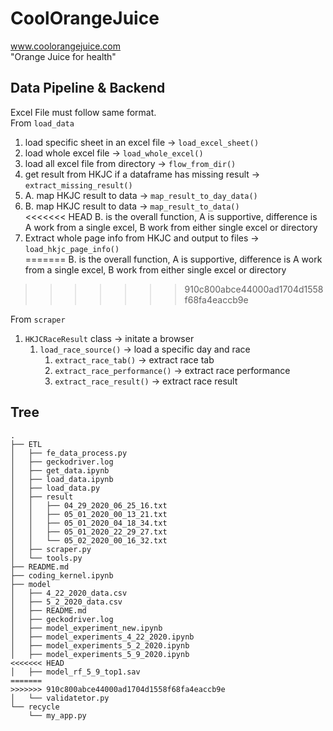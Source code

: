 # CoolOrangeJuice
www.coolorangejuice.com <br>
"Orange Juice for health"

## Data Pipeline & Backend
Excel File must follow same format. <br>
From `load_data`
1. load specific sheet in an excel file -> `load_excel_sheet()`
2. load whole excel file -> `load_whole_excel()`
3. load all excel file from directory -> `flow_from_dir()` <br>
4. get result from HKJC if a dataframe has missing result -> `extract_missing_result()`
5. A. map HKJC result to data -> `map_result_to_day_data()`
6. B. map HKJC result to data -> `map_result_to_data()` <br>
<<<<<<< HEAD
    B. is the overall function, A is supportive, difference is A work from a single excel, B work from either single excel or directory <br>
7. Extract whole page info from HKJC and output to files -> `load_hkjc_page_info()` <br>
=======
    B. is the overall function, A is supportive, difference is A work from a single excel, B work from either single excel or directory
>>>>>>> 910c800abce44000ad1704d1558f68fa4eaccb9e

From `scraper`
1. `HKJCRaceResult` class -> initate a browser
    1. `load_race_source()` -> load a specific day and race
        1. `extract_race_tab()` -> extract race tab
        2. `extract_race_performance()` -> extract race performance
        3. `extract_race_result()` -> extract race result

## Tree
```
.
├── ETL
│   ├── fe_data_process.py
│   ├── geckodriver.log
│   ├── get_data.ipynb
│   ├── load_data.ipynb
│   ├── load_data.py
│   ├── result
│   │   ├── 04_29_2020_06_25_16.txt
│   │   ├── 05_01_2020_00_13_21.txt
│   │   ├── 05_01_2020_04_18_34.txt
│   │   ├── 05_01_2020_22_29_27.txt
│   │   └── 05_02_2020_00_16_32.txt
│   ├── scraper.py
│   └── tools.py
├── README.md
├── coding_kernel.ipynb
├── model
│   ├── 4_22_2020_data.csv
│   ├── 5_2_2020_data.csv
│   ├── README.md
│   ├── geckodriver.log
│   ├── model_experiment_new.ipynb
│   ├── model_experiments_4_22_2020.ipynb
│   ├── model_experiments_5_2_2020.ipynb
│   ├── model_experiments_5_9_2020.ipynb
<<<<<<< HEAD
│   ├── model_rf_5_9_top1.sav
=======
>>>>>>> 910c800abce44000ad1704d1558f68fa4eaccb9e
│   └── validatetor.py
└── recycle
    └── my_app.py
```
